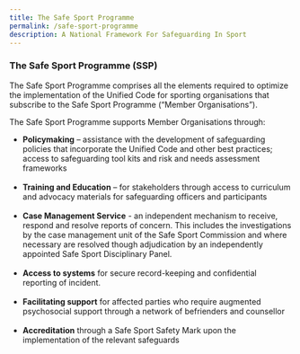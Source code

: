 ```yaml
---
title: The Safe Sport Programme
permalink: /safe-sport-programme
description: A National Framework For Safeguarding In Sport
---
```

### The Safe Sport Programme (SSP)
 
The Safe Sport Programme comprises all the elements required to optimize the implementation of the Unified Code for sporting organisations that subscribe to the Safe Sport Programme (“Member Organisations”).

The Safe Sport Programme supports Member Organisations through: 

* **Policymaking** – assistance with the development of safeguarding policies that incorporate the Unified Code and other best practices; access to safeguarding tool kits and risk and needs assessment frameworks <br><br>
* **Training and Education** – for stakeholders through access to curriculum and advocacy materials for safeguarding officers and participants <br><br>
* **Case Management Service** - an independent mechanism to receive, respond and resolve reports of concern. This includes the investigations by the case management unit of the Safe Sport Commission and where necessary are resolved though adjudication by an independently appointed Safe Sport Disciplinary Panel. <br><br>
* **Access to systems** for secure record-keeping and confidential reporting of incident. <br><br>
* **Facilitating support** for affected parties who require augmented psychosocial support through a network of befrienders and counsellor <br><br>
* **Accreditation** through a Safe Sport Safety Mark upon the implementation of the relevant safeguards



